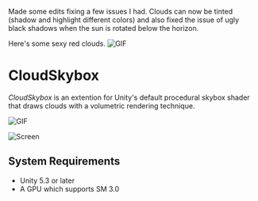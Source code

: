 Made some edits fixing a few issues I had.  Clouds can now be tinted (shadow and highlight different colors) and also fixed the issue of ugly black shadows when the sun is rotated below the horizon.

Here's some sexy red clouds.
![GIF](https://media.giphy.com/media/YnGgDTphQgyoxRQV72/giphy.gif)


CloudSkybox
===========

*CloudSkybox* is an extention for Unity's default procedural skybox shader
that draws clouds with a volumetric rendering technique.

![GIF](http://67.media.tumblr.com/5c87a339816bca432e1fb43e1c1c7eb8/tumblr_o742vaqv4u1qio469o1_400.gif)

![Screen](https://66.media.tumblr.com/53350872a46efc25248006cbd0efccbf/tumblr_o742vaqv4u1qio469o2_r1_540.png)

System Requirements
-------------------

- Unity 5.3 or later
- A GPU which supports SM 3.0
